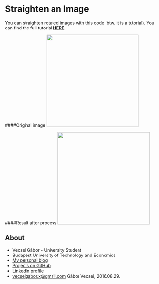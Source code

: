 # Straighten an Image

You can straighten rotated images with this code (btw. it is a tutorial). You can find the full tutorial [**HERE**](https://gaborvecsei.wordpress.com/2016/08/29/straighten-image-with-opencv/).

####Original image
<img  height=300 src="https://github.com/gaborvecsei/Straighten-Image/blob/master/test_image.jpg" />

####Result after process
<img  height=300 src="https://github.com/gaborvecsei/Straighten-Image/blob/master/images/straightImage.jpg" />


## About

* Vecsei Gábor - University Student
* Budapest University of Technology and Economics
* [My personal blog](https://gaborvecsei.wordpress.com/)
* [Projects on GitHub](https://github.com/gaborvecsei)
* [LinkedIn profile](https://www.linkedin.com/in/vecseigabor)
* vecseigabor.x@gmail.com
Gábor Vecsei, 2016.08.29.
